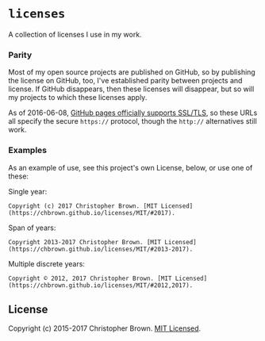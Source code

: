 # `licenses`

A collection of licenses I use in my work.


### Parity

Most of my open source projects are published on GitHub, so by publishing the license on GitHub, too, I've established parity between projects and license.
If GitHub disappears, then these licenses will disappear, but so will my projects to which these licenses apply.

As of 2016-06-08, [GitHub pages officially supports SSL/TLS](https://github.com/blog/2186-https-for-github-pages), so these URLs all specify the secure `https://` protocol, though the `http://` alternatives still work.


### Examples

As an example of use, see this project's own License, below, or use one of these:

Single year:

    Copyright (c) 2017 Christopher Brown. [MIT Licensed](https://chbrown.github.io/licenses/MIT/#2017).

Span of years:

    Copyright 2013-2017 Christopher Brown. [MIT Licensed](https://chbrown.github.io/licenses/MIT/#2013-2017).

Multiple discrete years:

    Copyright © 2012, 2017 Christopher Brown. [MIT Licensed](https://chbrown.github.io/licenses/MIT/#2012,2017).


## License

Copyright (c) 2015-2017 Christopher Brown. [MIT Licensed](https://chbrown.github.io/licenses/MIT/#2015-2017).

